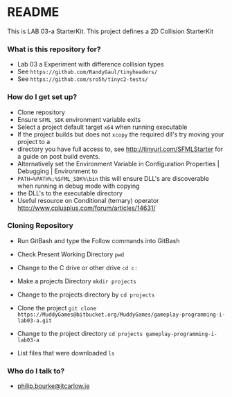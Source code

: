 # README #

This is LAB 03-a StarterKit. This project defines a 2D Collision StarterKit


### What is this repository for? ###

* Lab 03 a Experiment with difference collision types
* See `https://github.com/RandyGaul/tinyheaders/`
* See `https://github.com/sro5h/tinyc2-tests/`

### How do I get set up? ###

* Clone repository
* Ensure `SFML_SDK` environment variable exits
* Select a project default target `x64` when running executable
* If the project builds but does not `xcopy` the required dll's try moving your project to a 
* directory you have full access to, see http://tinyurl.com/SFMLStarter for a guide on post build events.
* Alternatively set the Environment Variable in Configuration Properties | Debugging | Environment to 
* `PATH=%PATH%;%SFML_SDK%\bin` this will ensure DLL's are discoverable when running in debug mode with copying 
* the DLL's to the executable directory
* Useful resource on Conditional (ternary) operator http://www.cplusplus.com/forum/articles/14631/

### Cloning Repository ###
* Run GitBash and type the Follow commands into GitBash

* Check Present Working Directory `pwd`

* Change to the C drive or other drive `cd c:`

* Make a projects Directory `mkdir projects`

* Change to the projects directory by `cd projects`

* Clone the project `git clone https://MuddyGames@bitbucket.org/MuddyGames/gameplay-programming-i-lab03-a.git`

* Change to the project directory `cd projects gameplay-programming-i-lab03-a`

* List files that were downloaded `ls`

### Who do I talk to? ###

* philip.bourke@itcarlow.ie

